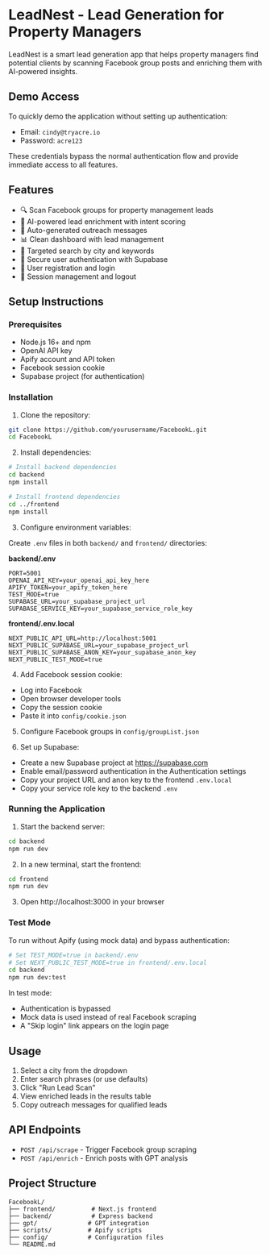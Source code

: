 # LeadNest - Lead Generation for Property Managers

LeadNest is a smart lead generation app that helps property managers find potential clients by scanning Facebook group posts and enriching them with AI-powered insights.

## Demo Access

To quickly demo the application without setting up authentication:

- Email: `cindy@tryacre.io`
- Password: `acre123`

These credentials bypass the normal authentication flow and provide immediate access to all features.

## Features

- 🔍 Scan Facebook groups for property management leads
- 🧠 AI-powered lead enrichment with intent scoring
- 💬 Auto-generated outreach messages
- 📊 Clean dashboard with lead management
- 🎯 Targeted search by city and keywords
- 🔐 Secure user authentication with Supabase
- 👤 User registration and login
- 🚪 Session management and logout

## Setup Instructions

### Prerequisites

- Node.js 16+ and npm
- OpenAI API key
- Apify account and API token
- Facebook session cookie
- Supabase project (for authentication)

### Installation

1. Clone the repository:
```bash
git clone https://github.com/yourusername/FacebookL.git
cd FacebookL
```

2. Install dependencies:
```bash
# Install backend dependencies
cd backend
npm install

# Install frontend dependencies
cd ../frontend
npm install
```

3. Configure environment variables:

Create `.env` files in both `backend/` and `frontend/` directories:

**backend/.env**
```
PORT=5001
OPENAI_API_KEY=your_openai_api_key_here
APIFY_TOKEN=your_apify_token_here
TEST_MODE=true
SUPABASE_URL=your_supabase_project_url
SUPABASE_SERVICE_KEY=your_supabase_service_role_key
```

**frontend/.env.local**
```
NEXT_PUBLIC_API_URL=http://localhost:5001
NEXT_PUBLIC_SUPABASE_URL=your_supabase_project_url
NEXT_PUBLIC_SUPABASE_ANON_KEY=your_supabase_anon_key
NEXT_PUBLIC_TEST_MODE=true
```

4. Add Facebook session cookie:
- Log into Facebook
- Open browser developer tools
- Copy the session cookie
- Paste it into `config/cookie.json`

5. Configure Facebook groups in `config/groupList.json`

6. Set up Supabase:
- Create a new Supabase project at https://supabase.com
- Enable email/password authentication in the Authentication settings
- Copy your project URL and anon key to the frontend `.env.local`
- Copy your service role key to the backend `.env`

### Running the Application

1. Start the backend server:
```bash
cd backend
npm run dev
```

2. In a new terminal, start the frontend:
```bash
cd frontend
npm run dev
```

3. Open http://localhost:3000 in your browser

### Test Mode

To run without Apify (using mock data) and bypass authentication:
```bash
# Set TEST_MODE=true in backend/.env
# Set NEXT_PUBLIC_TEST_MODE=true in frontend/.env.local
cd backend
npm run dev:test
```

In test mode:
- Authentication is bypassed
- Mock data is used instead of real Facebook scraping
- A "Skip login" link appears on the login page

## Usage

1. Select a city from the dropdown
2. Enter search phrases (or use defaults)
3. Click "Run Lead Scan"
4. View enriched leads in the results table
5. Copy outreach messages for qualified leads

## API Endpoints

- `POST /api/scrape` - Trigger Facebook group scraping
- `POST /api/enrich` - Enrich posts with GPT analysis

## Project Structure

```
FacebookL/
├── frontend/          # Next.js frontend
├── backend/           # Express backend
├── gpt/              # GPT integration
├── scripts/          # Apify scripts
├── config/           # Configuration files
└── README.md
```
